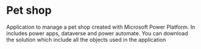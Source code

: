 # Pet shop 
Application to manage a pet shop created with Microsoft Power Platform. In includes power apps, dataverse and power automate.
You can download the solution which include all the objects used in the application
